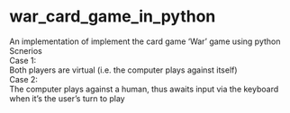 # war_card_game_in_python
An implementation of implement the card game ‘War’ game using python
Scnerios<br>
Case 1:<br> 
  Both players are virtual (i.e. the computer plays against itself)<br>
Case 2:<br>
  The computer plays against a human, thus awaits input via the keyboard when it’s the user’s turn to play
